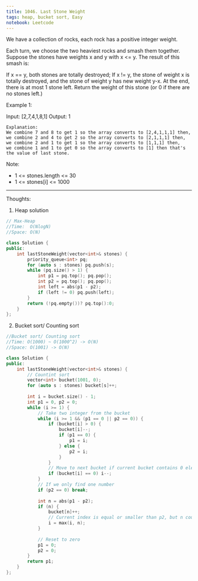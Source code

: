 ```yaml
---
title: 1046. Last Stone Weight
tags: heap, bucket sort, Easy
notebook: Leetcode
---
```


We have a collection of rocks, each rock has a positive integer weight.

Each turn, we choose the two heaviest rocks and smash them together.  Suppose the stones have weights x and y with x <= y.  The result of this smash is:

If x == y, both stones are totally destroyed;
If x != y, the stone of weight x is totally destroyed, and the stone of weight y has new weight y-x.
At the end, there is at most 1 stone left.  Return the weight of this stone (or 0 if there are no stones left.)

Example 1:

Input: [2,7,4,1,8,1]
Output: 1
```
Explanation: 
We combine 7 and 8 to get 1 so the array converts to [2,4,1,1,1] then,
we combine 2 and 4 to get 2 so the array converts to [2,1,1,1] then,
we combine 2 and 1 to get 1 so the array converts to [1,1,1] then,
we combine 1 and 1 to get 0 so the array converts to [1] then that's the value of last stone.
 ```

Note:

- 1 <= stones.length <= 30
- 1 <= stones[i] <= 1000
----------
Thoughts:
1. Heap solution
```c++
// Max-Heap
//Time:  O(NlogN)
//Space: O(N)

class Solution {
public:
    int lastStoneWeight(vector<int>& stones) {
        priority_queue<int> pq;
        for (auto s : stones) pq.push(s);
        while (pq.size() > 1) {
            int p1 = pq.top(); pq.pop();
            int p2 = pq.top(); pq.pop();
            int left = abs(p1 - p2);
            if (left != 0) pq.push(left);
        }
        return (!pq.empty())? pq.top():0;
    }
};
```
2. Bucket sort/ Counting sort

```c++
//Bucket sort/ Counting sort
//Time: O(1000) ~ O(1000^2) -> O(N)
//Space: O(1001) -> O(N)

class Solution {
public:
    int lastStoneWeight(vector<int>& stones) {
        // Countint sort
        vector<int> bucket(1001, 0);
        for (auto s : stones) bucket[s]++;
        
        int i = bucket.size() - 1;
        int p1 = 0, p2 = 0;
        while (i >= 1) {
            // Take two integer from the bucket
            while (i >= 1 && (p1 == 0 || p2 == 0)) {
                if (bucket[i] > 0) {
                    bucket[i]--;
                    if (p1 == 0) {
                        p1 = i;
                    } else {
                        p2 = i;
                    }
                }
                // Move to next bucket if current bucket contains 0 element
                if (bucket[i] == 0) i--;
            }
            // If we only find one number
            if (p2 == 0) break;
            
            int n = abs(p1 - p2);
            if (n) {
                bucket[n]++;
                // Current index is equal or smaller than p2, but n could be greater than p2, so move the index back to the biggest one of i and n
                i = max(i, n);
            }
            
            // Reset to zero
            p1 = 0;
            p2 = 0;
        }
        return p1;
    }
};
```